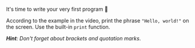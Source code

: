 It's time to write your very first program 🤩

According to the example in the video, print the phrase `"Hello, world!"` on the screen. Use the built-in `print` function. 

_**Hint**: Don't forget about brackets and quotation marks_.
